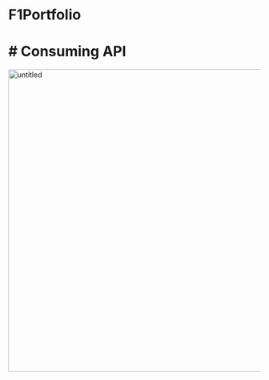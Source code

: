 # F1Portfolio
# # Consuming API
<a href="https://dimplemathew.blog/2019/02/20/consuming-api/"></a>
<img width="602" alt="untitled" src="https://user-images.githubusercontent.com/36413448/53107548-3a6c8f80-355b-11e9-9a4e-dbd98d3a2040.png">
